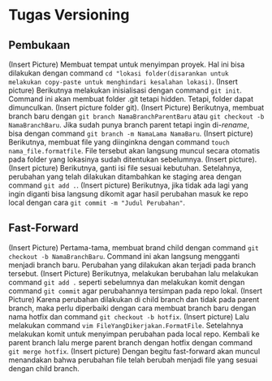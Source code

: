 # Tugas Versioning
## Pembukaan
(Insert Picture) Membuat tempat untuk menyimpan proyek. Hal ini bisa dilakukan dengan command `cd "lokasi folder(disarankan untuk melakukan copy-paste untuk menghindari kesalahan lokasi)`.
(Insert picture) Berikutnya melakukan inisialisasi dengan command `git init`. Command ini akan membuat folder .git tetapi hidden. Tetapi, folder dapat dimunculkan. (Insert picture folder git).
(Insert Picture) Berikutnya, membuat branch baru dengan `git branch NamaBranchParentBaru` atau `git checkout -b NamaBranchBaru`. Jika sudah punya branch parent tetapi ingin di-*rename*, bisa dengan command `git branch -m NamaLama NamaBaru`.
(Insert picture) Berikutnya, membuat file yang diinginkna dengan command `touch nama_file.formatfile`. File tersebut akan langsung muncul secara otomatis pada folder yang lokasinya sudah ditentukan sebelumnya. (Insert picture).
(Insert picture) Berikutnya, ganti isi file sesuai kebutuhan. Setelahnya, perubahan yang telah dilakukan ditambahkan ke staging area dengan command `git add .`.
(Insert picture) Berikutnya, jika tidak ada lagi yang ingin diganti bisa langsung dikomit agar hasil perubahan masuk ke repo local dengan cara `git commit -m "Judul Perubahan"`.
## Fast-Forward
(Insert Picture) Pertama-tama, membuat brand child dengan command `git checkout -b NamaBranchBaru`. Command ini akan langsung mengganti menjadi branch baru. Perubahan yang dilakukan akan terjadi pada branch tersebut.
(Insert Picture) Berikutnya, melakukan berubahan lalu melakukan command `git add .` seperti sebelumnya dan melakukan komit dengan command `git commit` agar perubahannya tersimpan pada repo lokal.
(Insert Picture) Karena perubahan dilakukan di child branch dan tidak pada parent branch, maka perlu diperbaiki dengan cara membuat branch baru dengan nama hotfix dan command `git checkout -b hotfix`.
(Insert picture) Lalu melakukan command `vim FileYangDikerjakan.FormatFile`. Setelahnya melakukan komit untuk menyimpan perubahan pada local repo. Kembali ke parent branch lalu merge parent branch dengan hotfix dengan command `git merge hotfix`.
(Insert picture) Dengan begitu fast-forward akan muncul menandakan bahwa perubahan file telah berubah menjadi file yang sesuai dengan child branch.